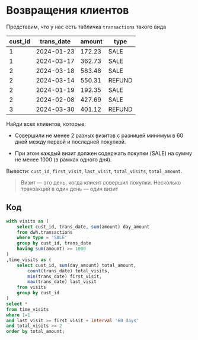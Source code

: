 # Возвращения клиентов

Представим, что у нас есть табличка `transactions` такого вида

| cust_id | trans_date | amount  | type   |
|---------|------------|---------|--------|
| 1       | 2024-01-23 | 172.23  | SALE   |
| 1       | 2024-03-17 | 362.73  | SALE   |
| 2       | 2024-03-18 | 583.48  | SALE   |
| 2       | 2024-03-14 | 550.31  | REFUND |
| 2       | 2024-01-19 | 192.35  | SALE   |
| 2       | 2024-02-08 | 427.69  | SALE   |
| 3       | 2024-03-30 | 401.12  | REFUND |

Найди всех клиентов, которые:

- Совершили не менее 2 разных визитов с разницей минимум в 60 дней между первой и последней покупкой.

- При этом каждый визит должен содержать покупки (SALE) на сумму не менее 1000 (в рамках одного дня).

Вывести: `cust_id`, `first_visit`, `last_visit`, `total_visits`, `total_amount`.

> Визит — это день, когда клиент совершил покупки. Несколько транзакций в один день — один визит

## Код

```sql
with visits as (
    select cust_id, trans_date, sum(amount) day_amount
    from dwh.transactions
    where type = 'SALE'
    group by cust_id, trans_date
    having sum(amount) >= 1000
)
,time_visits as (
    select cust_id, sum(day_amount) total_amount, 
        count(trans_date) total_visits,
        min(trans_date) first_visit,
        max(trans_date) last_visit
    from visits
    group by cust_id
)
select *
from time_visits
where 1=1
and last_visit >= first_visit + interval '60 days'
and total_visits >= 2
order by total_amount;
```

